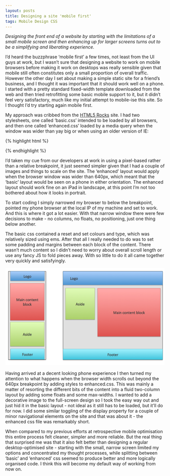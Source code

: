 ```yaml
---
layout: posts
title: Designing a site 'mobile first'
tags: Mobile Design CSS
---
```


*Designing the front end of a website by starting with the limitations of a small mobile screen and then enhancing up for larger screens turns out to be a simplifying and liberating experience.*

I’d heard the buzzphrase ‘mobile first’ a few times, not least from the UI guys at work, but I wasn’t sure that designing a website to work on mobile browsers before making it work on desktops was really sensible given that mobile still often constitutes only a small proportion of overall traffic. However the other day I set about making a simple static site for a friend’s business, and I thought it was important that it should work well on a phone. I started with a pretty standard fixed-width template downloaded from the web and then tried retrofitting some basic mobile support to it, but it didn’t feel very satisfactory, much like my initial attempt to mobile-ise this site. So I thought I’d try starting again mobile first.

My approach was cribbed from the [HTML5 Rocks](http://bit.ly/SZiA3T) site. I had two stylesheets, one called ‘basic.css’ intended to be loaded by all browsers, and then one called ‘enhanced.css’ loaded by a media query when the window was wider than yay big or when using an older version of IE:

{% highlight html %}
<link rel="stylesheet" type="text/css" href="basic.css" media="screen, handheld" />
<link rel="stylesheet" type="text/css" href="enhanced.css" 
media="screen and (min-width: 640px)" />
<!--[if (lt IE 9)&(!IEMobile)]>
<link rel="stylesheet" type="text/css" href="enhanced.css" />
<![endif]-->
{% endhighlight %}

I’d taken my cue from our developers at work in using a pixel-based rather than a relative breakpoint, it just seemed simpler given that I had a couple of images and things to scale on the site. The ‘enhanced’ layout would apply when the browser window was wider than 640px, which meant that the ‘basic’ layout would be seen on a phone in either orientation. The enhanced layout should work fine on an iPad in landscape, at this point I’m not too bothered about how it looks in portrait.

To start coding I simply narrowed my browser to below the breakpoint, pointed my phone browser at the local IP of my machine and set to work. And this is where it got a lot easier. With that narrow window there were few decisions to make - no columns, no floats, no positioning, just one thing below another.

The basic css contained a reset and set colours and type, which was relatively sized using ems. After that all I really needed to do was to set some padding and margins between each block of the content. There wasn’t much content so I didn’t need to worry about overall scroll length or use any fancy JS to fold pieces away. With so little to do it all came together very quickly and satisfyingly.

![Illustration](/assets/images/posts/mobilelayout.png)

Having arrived at a decent looking phone experience I then turned my attention to what happens when the browser width scrolls out beyond the 640px breakpoint by adding styles to enhanced.css. This was mainly a matter of resorting the different bits of the content into a fluid two-column layout by adding some floats and some max-widths. I wanted to add a decorative image to the full-screen design so I took the easy way out and just hid it in the basic layout - not ideal as it still has to be loaded, but it’ll do for now. I did some similar toggling of the display property for a couple of minor navigational elements on the site and that was about it - the enhanced css file was remarkably short.

When compared to my previous efforts at retrospective mobile optimisation this entire process felt cleaner, simpler and more reliable. But the real thing that surprised me was that it also felt better than designing a regular desktop-optimised site - starting with the small, narrow screen limited my options and concentrated my thought processes, while splitting between ‘basic’ and ‘enhanced’ css seemed to produce better and more logically organised code. I think this will become my default way of working from now on.


